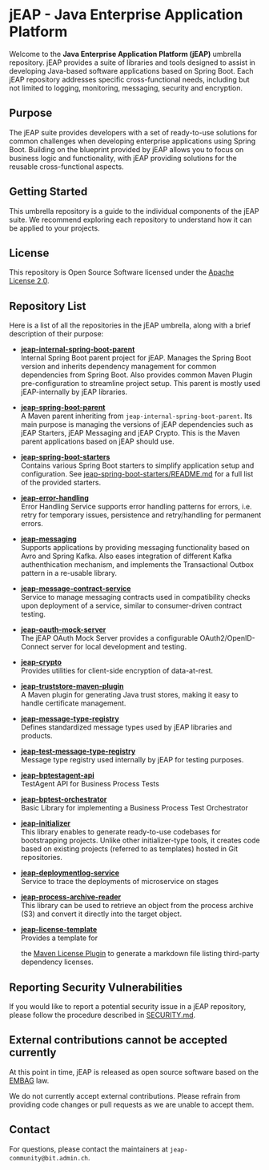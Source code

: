 # jEAP - Java Enterprise Application Platform

Welcome to the **Java Enterprise Application Platform (jEAP)** umbrella repository. jEAP provides a suite of
libraries and tools designed to assist in developing Java-based software applications based on Spring Boot.
Each jEAP repository addresses specific cross-functional needs, including but not limited to logging, monitoring,
messaging, security and encryption.

## Purpose

The jEAP suite provides developers with a set of ready-to-use solutions for common challenges when developing enterprise
applications using Spring Boot. Building on the blueprint provided by jEAP allows you to focus on business logic and
functionality, with jEAP providing solutions for the reusable cross-functional aspects.

## Getting Started

This umbrella repository is a guide to the individual components of the jEAP suite. We recommend exploring each
repository to understand how it can be applied to your projects.

## License

This repository is Open Source Software licensed under the [Apache License 2.0](./LICENSE).

## Repository List

Here is a list of all the repositories in the jEAP umbrella, along with a brief description of their purpose:

- **[jeap-internal-spring-boot-parent](https://github.com/jeap-admin-ch/jeap-internal-spring-boot-parent)**  
  Internal Spring Boot parent project for jEAP. Manages the Spring Boot version and inherits dependency management for
  common dependencies from Spring Boot. Also provides common Maven Plugin pre-configuration to streamline project setup.
  This parent is mostly used jEAP-internally by jEAP libraries.

- **[jeap-spring-boot-parent](https://github.com/jeap-admin-ch/jeap-spring-boot-parent)**  
  A Maven parent inheriting from `jeap-internal-spring-boot-parent`. Its main purpose is managing the versions of jEAP
  dependencies such as jEAP Starters, jEAP Messaging and jEAP Crypto. This is the Maven parent applications based on jEAP
  should use.

- **[jeap-spring-boot-starters](https://github.com/jeap-admin-ch/jeap-spring-boot-starters)**  
  Contains various Spring Boot starters to simplify application setup and configuration.
  See [jeap-spring-boot-starters/README.md](https://github.com/jeap-admin-ch/jeap-spring-boot-starters/blob/main/README.md)
  for a full list of the provided starters.

- **[jeap-error-handling](https://github.com/jeap-admin-ch/jeap-error-handling)**  
  Error Handling Service supports error handling patterns for errors, i.e. retry for temporary issues, 
  persistence and retry/handling for permanent errors.

- **[jeap-messaging](https://github.com/jeap-admin-ch/jeap-messaging)**  
  Supports applications by providing messaging functionality based on Avro and Spring Kafka. Also eases integration of
  different Kafka authenthication mechanism, and implements the Transactional Outbox pattern in a re-usable library.

- **[jeap-message-contract-service](https://github.com/jeap-admin-ch/jeap-message-contract-service)**  
  Service to manage messaging contracts used in compatibility checks upon deployment of a service, 
  similar to consumer-driven contract testing.

- **[jeap-oauth-mock-server](https://github.com/jeap-admin-ch/jeap-oauth-mock-server)**  
  The jEAP OAuth Mock Server provides a configurable OAuth2/OpenID-Connect server for local development and testing.

- **[jeap-crypto](https://github.com/jeap-admin-ch/jeap-crypto)**  
  Provides utilities for client-side encryption of data-at-rest.

- **[jeap-truststore-maven-plugin](https://github.com/jeap-admin-ch/jeap-truststore-maven-plugin)**  
  A Maven plugin for generating Java trust stores, making it easy to handle certificate management.

- **[jeap-message-type-registry](https://github.com/jeap-admin-ch/jeap-message-type-registry)**  
  Defines standardized message types used by jEAP libraries and products.

- **[jeap-test-message-type-registry](https://github.com/jeap-admin-ch/jeap-test-message-type-registry)**  
  Message type registry used internally by jEAP for testing purposes.

- **[jeap-bptestagent-api](https://github.com/jeap-admin-ch/jeap-bptestagent-api)**  
  TestAgent API for Business Process Tests

- **[jeap-bptest-orchestrator](https://github.com/jeap-admin-ch/jeap-bptest-orchestrator)**  
  Basic Library for implementing a Business Process Test Orchestrator

- **[jeap-initializer](https://github.com/jeap-admin-ch/jeap-initializer)**  
  This library enables to generate ready-to-use codebases for bootstrapping projects. 
  Unlike other initializer-type tools, it creates code based on existing projects (referred to as templates) 
  hosted in Git repositories.

- **[jeap-deploymentlog-service](https://github.com/jeap-admin-ch/jeap-deploymentlog-service)**  
  Service to trace the deployments of microservice on stages

- **[jeap-process-archive-reader](https://github.com/jeap-admin-ch/jeap-process-archive-reader)**  
  This library can be used to retrieve an object from the process archive (S3) and convert it directly into the target object.


- **[jeap-license-template](https://github.com/jeap-admin-ch/jeap-license-template)**  
  Provides a template for

  the [Maven License Plugin](https://www.mojohaus.org/license-maven-plugin/aggregate-add-third-party-mojo.html) to
  generate a markdown file listing third-party dependency licenses.

## Reporting Security Vulnerabilities

If you would like to report a potential security issue in a jEAP repository, please follow the procedure described in
[SECURITY.md](./SECURITY.md).

## External contributions cannot be accepted currently

At this point in time, jEAP is released as open source software based on the
[EMBAG](https://www.fedlex.admin.ch/eli/cc/2023/682/de) law.

We do not currently accept external contributions. Please refrain from providing code changes or pull requests as we are
unable to accept them.

## Contact

For questions, please contact the maintainers at `jeap-community@bit.admin.ch`.
